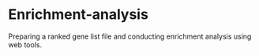 # Enrichment-analysis
Preparing a ranked gene list file and conducting enrichment analysis using web tools.
